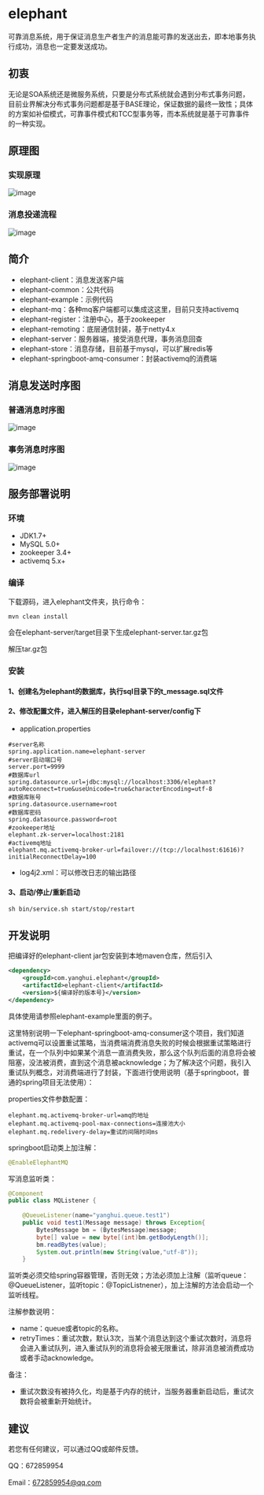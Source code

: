 # elephant

可靠消息系统，用于保证消息生产者生产的消息能可靠的发送出去，即本地事务执行成功，消息也一定要发送成功。

## 初衷

无论是SOA系统还是微服务系统，只要是分布式系统就会遇到分布式事务问题，目前业界解决分布式事务问题都是基于BASE理论，保证数据的最终一致性；具体的方案如补偿模式，可靠事件模式和TCC型事务等，而本系统就是基于可靠事件的一种实现。

## 原理图

### 实现原理

![image](https://github.com/yanghuijava/elephant/blob/master/screenshots/%E4%BA%8B%E5%8A%A1%E6%B6%88%E6%81%AF.png)

### 消息投递流程

![image](https://github.com/yanghuijava/elephant/blob/master/screenshots/%E5%8F%AF%E9%9D%A0%E6%B6%88%E6%81%AF%E6%8A%95%E9%80%921.png)

## 简介

* elephant-client：消息发送客户端
* elephant-common：公共代码
* elephant-example：示例代码
* elephant-mq：各种mq客户端都可以集成这这里，目前只支持activemq
* elephant-register：注册中心，基于zookeeper
* elephant-remoting：底层通信封装，基于netty4.x
* elephant-server：服务器端，接受消息代理，事务消息回查
* elephant-store：消息存储，目前基于mysql，可以扩展redis等
* elephant-springboot-amq-consumer：封装activemq的消费端

## 消息发送时序图

### 普通消息时序图

![image](https://github.com/yanghuijava/elephant/blob/master/screenshots/%E6%99%AE%E9%80%9A%E6%B6%88%E6%81%AF%E6%97%B6%E5%BA%8F%E5%9B%BE.png)

### 事务消息时序图

![image](https://github.com/yanghuijava/elephant/blob/master/screenshots/%E4%BA%8B%E5%8A%A1%E6%B6%88%E6%81%AF%E6%97%B6%E5%BA%8F%E5%9B%BE.png)

## 服务部署说明

### 环境

* JDK1.7+
* MySQL 5.0+
* zookeeper 3.4+
* activemq 5.x+

### 编译

下载源码，进入elephant文件夹，执行命令：

```shell
mvn clean install
```

会在elephant-server/target目录下生成elephant-server.tar.gz包

解压tar.gz包

### 安装

#### 1、创建名为elephant的数据库，执行sql目录下的t_message.sql文件
#### 2、修改配置文件，进入解压的目录elephant-server/config下
* application.properties
```
#server名称
spring.application.name=elephant-server
#server启动端口号
server.port=9999
#数据库url
spring.datasource.url=jdbc:mysql://localhost:3306/elephant?autoReconnect=true&useUnicode=true&characterEncoding=utf-8
#数据库账号
spring.datasource.username=root
#数据库密码
spring.datasource.password=root
#zookeeper地址
elephant.zk-server=localhost:2181
#activemq地址
elephant.mq.activemq-broker-url=failover://(tcp://localhost:61616)?initialReconnectDelay=100
```
* log4j2.xml：可以修改日志的输出路径

#### 3、启动/停止/重新启动

```
sh bin/service.sh start/stop/restart
```

## 开发说明

把编译好的elephant-client jar包安装到本地maven仓库，然后引入
```xml
<dependency>
    <groupId>com.yanghui.elephant</groupId>
    <artifactId>elephant-client</artifactId>
    <version>${编译好的版本号}</version>
</dependency>
```

具体使用请参照elephant-example里面的例子。

这里特别说明一下elephant-springboot-amq-consumer这个项目，我们知道activemq可以设置重试策略，当消费端消费消息失败的时候会根据重试策略进行重试，在一个队列中如果某个消息一直消费失败，那么这个队列后面的消息将会被阻塞，没法被消费，直到这个消息被acknowledge；为了解决这个问题，我引入重试队列概念，对消费端进行了封装，下面进行使用说明（基于springboot，普通的spring项目无法使用）：

properties文件参数配置：

```
elephant.mq.activemq-broker-url=amq的地址
elephant.mq.activemq-pool-max-connections=连接池大小
elephant.mq.redelivery-delay=重试的间隔时间ms
```

springboot启动类上加注解：

```java
@EnableElephantMQ
```

写消息监听类：

```java
@Component
public class MQListener {
	
	@QueueListener(name="yanghui.queue.test1")
	public void test1(Message message) throws Exception{
		BytesMessage bm = (BytesMessage)message;
		byte[] value = new byte[(int)bm.getBodyLength()];
		bm.readBytes(value);
		System.out.println(new String(value,"utf-8"));
	}
```
监听类必须交给spring容器管理，否则无效；方法必须加上注解（监听queue：@QueueListener，监听topic：@TopicListnener），加上注解的方法会启动一个监听线程。

注解参数说明：

* name：queue或者topic的名称。
* retryTimes：重试次数，默认3次，当某个消息达到这个重试次数时，消息将会进入重试队列，进入重试队列的消息将会被无限重试，除非消息被消费成功或者手动acknowledge。

备注：

* 重试次数没有被持久化，均是基于内存的统计，当服务器重新启动后，重试次数将会被重新开始统计。


## 建议

若您有任何建议，可以通过QQ或邮件反馈。

QQ：672859954

Email：672859954@qq.com






